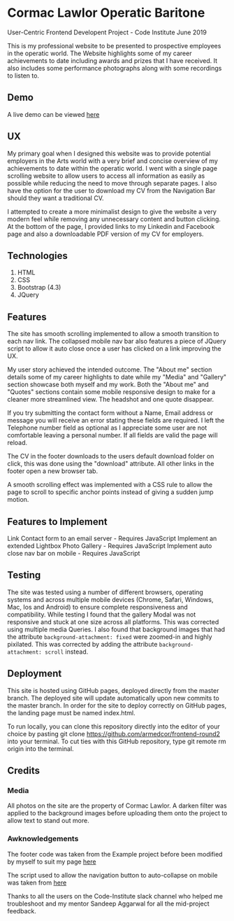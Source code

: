 # **Cormac Lawlor Operatic Baritone**

User-Centric Frontend Developent Project - Code Institute June 2019

This is my professional website to be presented to prospective employees in the operatic world. The Website highlights some of my career achievements to date including awards and prizes that I have received. It also includes some performance photographs along with some recordings to listen to.

## Demo

A live demo can be viewed [here](https://armedcor.github.io/frontend-round2/)

## UX

My primary goal when I designed this website was to provide potential employers in the Arts world with a very brief and concise overview of my achievements to date within the operatic world.  I went with a single page scrolling website to allow users to access all information as easily as possible while reducing the need to move through separate pages. I also have the option for the user to download my CV from the Navigation Bar should they want a traditional CV.

I attempted to create a more minimalist design to give the website a very modern feel while removing any unnecessary content and button clicking. At the bottom of the page, I provided links to my Linkedin and Facebook page and also a downloadable PDF version of my CV for employers.

## Technologies

1. HTML
2. CSS
3. Bootstrap (4.3)
4. JQuery

## Features

The site has smooth scrolling implemented to allow a smooth transition to each nav link. The collapsed mobile nav bar also features a piece of JQuery script to allow it auto close once a user has clicked on a link improving the UX.

My user story achieved the intended outcome. The "About me" section details some of my career highlights to date while my "Media" and "Gallery" section showcase both myself and my work. Both the "About me" and "Quotes" sections contain some mobile responsive design to make for a cleaner more streamlined view. The headshot and one quote disappear.

If you try submitting the contact form without a Name, Email address or message you will receive an error stating these fields are required. I left the Telephone number field as optional as I appreciate some user are not comfortable leaving a personal number. If all fields are valid the page will reload.

The CV in the footer downloads to the users default download folder on click, this was done using the "download" attribute. All other links in the footer open a new browser tab. 

A smooth scrolling effect was implemented with a CSS rule to allow the page to scroll to specific anchor points instead of giving a sudden jump motion.


## Features to Implement

Link Contact form to an email server - Requires JavaScript
Implement an extended Lightbox Photo Gallery - Requires JavaScript
Implement auto close nav bar on mobile - Requires JavaScript

## Testing

The site was tested using a number of different browsers, operating systems and across multiple mobile devices (Chrome, Safari, Windows, Mac, Ios and Android) to ensure complete responsiveness and compatibility.
While testing I found that the gallery Modal was not responsive and stuck at one size across all platforms. This was corrected using multiple media Queries.
I also found that background images that had the attribute  `background-attachment: fixed` were zoomed-in and highly pixilated. This was corrected by adding the attribute `background-attachment: scroll` instead.


## Deployment

This site is hosted using GitHub pages, deployed directly from the master branch. The deployed site will update automatically upon new commits to the master branch. In order for the site to deploy correctly on GitHub pages, the landing page must be named index.html.

To run locally, you can clone this repository directly into the editor of your choice by pasting git clone https://github.com/armedcor/frontend-round2 into your terminal. To cut ties with this GitHub repository, type git remote rm origin into the terminal.

## Credits

### Media

All photos on the site are the property of Cormac Lawlor. A darken filter was applied to the background images before uploading them onto the project to allow text to stand out more.

### Awknowledgements

The footer code was taken from the Example project before been modified by myself to suit my page [here](https://github.com/Code-Institute-Solutions/StudentExampleProjectGradeFive)

The script used to allow the navigation button to auto-collapse on mobile was taken from [here](https://stackoverflow.com/questions/42401606/how-to-hide-collapsible-bootstrap-4-navbar-on-click)

Thanks to all the users on the Code-Institute slack channel who helped me troubleshoot and my mentor Sandeep Aggarwal for all the mid-project feedback.